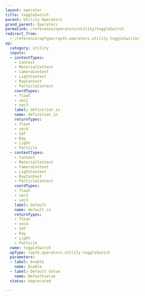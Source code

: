 ```yaml
---
layout: operator
title: toggleSwitch
parent: Utility Operators
grand_parent: Operators
permalink: /reference/operators/utility/toggleSwitch
redirect_from:
  - /reference/opType/raytk.operators.utility.toggleSwitch/
op:
  category: utility
  inputs:
  - contextTypes:
    - Context
    - MaterialContext
    - CameraContext
    - LightContext
    - RayContext
    - ParticleContext
    coordTypes:
    - float
    - vec2
    - vec3
    label: definition_in
    name: definition_in
    returnTypes:
    - float
    - vec4
    - Sdf
    - Ray
    - Light
    - Particle
  - contextTypes:
    - Context
    - MaterialContext
    - CameraContext
    - LightContext
    - RayContext
    - ParticleContext
    coordTypes:
    - float
    - vec2
    - vec3
    label: Default
    name: default_in
    returnTypes:
    - float
    - vec4
    - Sdf
    - Ray
    - Light
    - Particle
  name: toggleSwitch
  opType: raytk.operators.utility.toggleSwitch
  parameters:
  - label: Enable
    name: Enable
  - label: Default Value
    name: Defaultvalue
  status: deprecated

---
```

